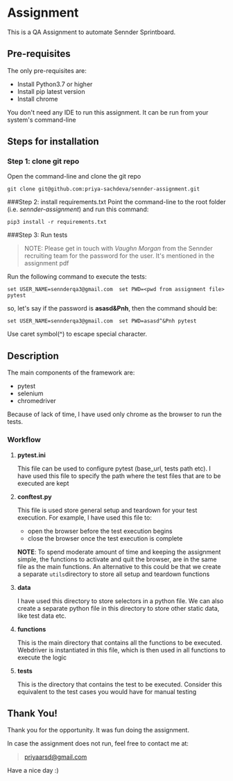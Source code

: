 # Assignment

This is a QA Assignment to automate Sennder Sprintboard.

## Pre-requisites 

The only pre-requisites are:
- Install Python3.7 or higher 
- Install pip latest version 
- Install chrome

You don't need any IDE to run this assignment. It can be run from your system's command-line

## Steps for installation
### Step 1: clone git repo
Open the command-line and clone the git repo
```
git clone git@github.com:priya-sachdeva/sennder-assignment.git
```

###Step 2: install requirements.txt
Point the command-line to the root folder (i.e. *sennder-assignment*) and run this command:
```
pip3 install -r requirements.txt
```

###Step 3: Run tests
> NOTE: Please get in touch with *Vaughn Morgan* from the Sennder recruiting team for the password for the user. It's mentioned in the assignment pdf 

Run the following command to execute the tests:
```
set USER_NAME=sennderqa3@gmail.com  set PWD=<pwd from assignment file> pytest
```
so, let's say if the password is **asasd&Pnh**, then the command should be:
```
set USER_NAME=sennderqa3@gmail.com  set PWD=asasd^&Pnh pytest
```
Use caret symbol(^) to escape special character.

## Description
The main components of the framework are:
- pytest
- selenium
- chromedriver

Because of lack of time, I have used only chrome as the browser to run the tests.

### Workflow

1. **pytest.ini**

    This file can be used to configure pytest (base_url, tests path etc). 
    I have used this file to specify the path where the test files that are to be executed are kept
   

2. **conftest.py**

    This file is used store general setup and teardown for your test execution. For example, I have used this file to: 
    - open the browser before the test execution begins
    - close the browser once the test execution is complete
    
    **NOTE**: To spend moderate amount of time and keeping the assignment simple, the functions to activate and quit the browser, are in the same file as the main functions. An alternative to this could be that we create a separate ```utils```directory to store all setup and teardown functions


3. **data**
    
    I have used this directory to store selectors in a python file. We can also create a separate python file in this directory to store other static data, like
      test data
    etc.


4. **functions**

    This is the main directory that contains all the functions to be executed. Webdriver is instantiated in this file, which is then used in all functions to execute the logic


5. **tests**

    This is the directory that contains the test to be executed. Consider this equivalent to the test cases you would have for manual testing

## Thank You!
Thank you for the opportunity. It was fun doing the assignment.

In case the assignment does not run, feel free to contact me at:
> priyaarsd@gmail.com

 

Have a nice day :)

